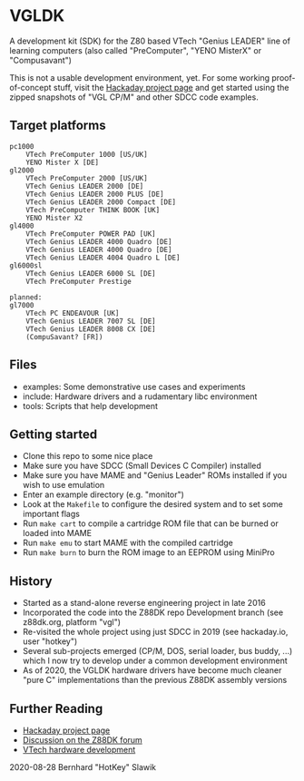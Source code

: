 # VGLDK
A development kit (SDK) for the Z80 based VTech "Genius LEADER" line of learning computers (also called "PreComputer", "YENO MisterX" or "Compusavant")

This is not a usable development environment, yet. For some working proof-of-concept stuff, visit the [Hackaday project page](https://hackaday.io/project/166921-v-tech-genius-leader-precomputer-hacking) and get started using the zipped snapshots of "VGL CP/M" and other SDCC code examples.


## Target platforms
	pc1000
		VTech PreComputer 1000 [US/UK]
		YENO Mister X [DE]
	gl2000
		VTech PreComputer 2000 [US/UK]
		VTech Genius LEADER 2000 [DE]
		VTech Genius LEADER 2000 PLUS [DE]
		VTech Genius LEADER 2000 Compact [DE]
		VTech PreComputer THINK BOOK [UK]
		YENO Mister X2
	gl4000
		VTech PreComputer POWER PAD [UK]
		VTech Genius LEADER 4000 Quadro [DE]
		VTech Genius LEADER 4000 Quadro [DE]
		VTech Genius LEADER 4004 Quadro L [DE]
	gl6000sl
		VTech Genius LEADER 6000 SL [DE]
		VTech PreComputer Prestige
	
	planned:
	gl7000
		VTech PC ENDEAVOUR [UK]
		VTech Genius LEADER 7007 SL [DE]
		VTech Genius LEADER 8008 CX [DE]
		(CompuSavant? [FR])

## Files
* examples: Some demonstrative use cases and experiments
* include: Hardware drivers and a rudamentary libc environment
* tools: Scripts that help development

## Getting started
* Clone this repo to some nice place
* Make sure you have SDCC (Small Devices C Compiler) installed
* Make sure you have MAME and "Genius Leader" ROMs installed if you wish to use emulation
* Enter an example directory (e.g. "monitor")
* Look at the `Makefile` to configure the desired system and to set some important flags
* Run `make cart` to compile a cartridge ROM file that can be burned or loaded into MAME
* Run `make emu` to start MAME with the compiled cartridge
* Run `make burn` to burn the ROM image to an EEPROM using MiniPro

## History
* Started as a stand-alone reverse engineering project in late 2016
* Incorporated the code into the Z88DK repo Development branch (see z88dk.org, platform "vgl")
* Re-visited the whole project using just SDCC in 2019 (see hackaday.io, user "hotkey")
* Several sub-projects emerged (CP/M, DOS, serial loader, bus buddy, ...) which I now try to develop under a common development environment
* As of 2020, the VGLDK hardware drivers have become much cleaner "pure C" implementations than the previous Z88DK assembly versions

## Further Reading
* [Hackaday project page](https://hackaday.io/project/166921-v-tech-genius-leader-precomputer-hacking)
* [Discussion on the Z88DK forum](https://www.z88dk.org/forum/viewtopic.php?id=10055)
* [VTech hardware development](https://www.thingiverse.com/thing:3108809)

2020-08-28 Bernhard "HotKey" Slawik